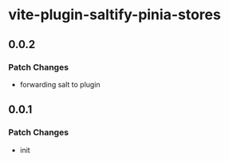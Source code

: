 # vite-plugin-saltify-pinia-stores

## 0.0.2

### Patch Changes

- forwarding salt to plugin

## 0.0.1

### Patch Changes

- init

